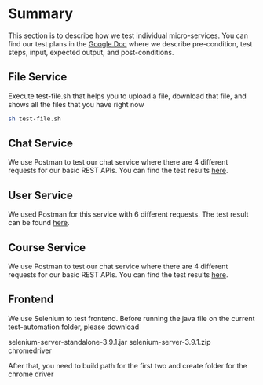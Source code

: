 # Summary
This section is to describe how we test individual micro-services. You can find our test plans in the [Google Doc](https://drive.google.com/drive/folders/17oldHL6EcOteYzyxQFwPF0Uwqt1FkMXl?usp=sharing) where we describe pre-condition, test steps, input, expected output, and post-conditions.

## File Service
Execute test-file.sh that helps you to upload a file, download that file, and shows all the files that you have right now
```bash
sh test-file.sh
```

## Chat Service
We use Postman to test our chat service where there are 4 different requests for our basic REST APIs. You can find the test results [here](https://github.com/bubblemans/2021-spring-cs160-team-EduAll/blob/main/test-automation/chat.postman_collection.json).

## User Service
We used Postman for this service with 6 different requests. The test result can be found [here](https://github.com/bubblemans/2021-spring-cs160-team-EduAll/blob/userService2.0/test-automation/userService.postman_collection.json).

## Course Service 
We use Postman to test our chat service where there are 4 different requests for our basic REST APIs. You can find the test results [here](https://github.com/bubblemans/2021-spring-cs160-team-EduAll/blob/main/test-automation/courseService.postman_collection.json).

## Frontend
We use Selenium to test frontend. Before running the java file on the current test-automation folder, please download 

selenium-server-standalone-3.9.1.jar
selenium-server-3.9.1.zip
chromedriver

After that, you need to build path for the first two and create folder for the chrome driver



